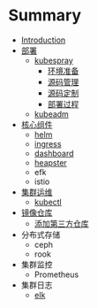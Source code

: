 # Summary

* [Introduction](README.md)
* [部署](bu-shu.md)
  * [kubespray](bu-shu/kubespray.md)
    * [环境准备](bu-shu/kubespray/huan-jing-zhun-bei.md)
    * [源码管理](bu-shu/kubespray/ding-zhi-yuan-ma.md)
    * [源码定制](bu-shu/kubespray/yuan-ma-ding-zhi.md)
    * [部署过程](bu-shu/kubespray/bu-shu-guo-cheng.md)
  * [kubeadm](bu-shu/kubeadm.md)
* [核心组件](ji-qun-guan-li.md)
  * [helm](helm.md)
  * [ingress](ingress.md)
  * [dashboard](dashboard.md)
  * [heapster](heapster.md)
  * efk
  * istio
* [集群运维](ji-qun-yun-wei.md)
  * [kubectl](kubectl.md)
* [镜像仓库](jing-xiang-cang-ku.md)
  * [添加第三方仓库](jing-xiang-cang-ku/tian-jia-di-san-fang-cang-ku.md)
* 分布式存储
  * ceph
  * rook
* 集群监控
  * Prometheus
* 集群日志
  * [elk](elk.md)

